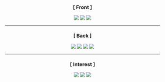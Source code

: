 
<h3 align="center"><b>[ Front ]</b></h3>
  
<p align="center">
  <img src="https://img.shields.io/badge/HTML5-E34F26?style=flat-square&logo=HTML5&logoColor=white"/></a>
  <img src="https://img.shields.io/badge/CSS3-1572B6?style=flat-square&logo=CSS3&logoColor=white"/></a>
  <img src="https://img.shields.io/badge/JavaScript-F7DF1E?style=flat-square&logo=JavaScript&logoColor=white"/></a>
</p>

  ----
  
<h3 align="center"><b>[ Back ]</b></h3>
<p align="center">
  <img src ="https://img.shields.io/badge/Java-f98b00?&style=flat-square&logo=Java&logoColor=white"/></a>
  <img src ="https://img.shields.io/badge/Spring-006600?&style=flat-square&logo=Spring&logoColor=white"/></a>
  <img src ="https://img.shields.io/badge/Oracle-eb0d00?&style=flat-square&logo=Oracle&logoColor=white"/></a>
  <img src ="https://img.shields.io/badge/MySQL-3b67ff?&style=flat-square&logo=MySQL&logoColor=white"/></a>
</p>

  ----
  
<h3 align="center"><b>[ Interest ]</b></h3>
<p align="center">
  <img src="https://img.shields.io/badge/React-7357ff?style=flat-square&logo=React&logoColor=white"/></a>
  <img src="https://img.shields.io/badge/Vue.js-006600?style=flat-square&logo=Vue.js&logoColor=white"/></a>
  <img src="https://img.shields.io/badge/Node.js-339933?style=flat-square&logo=Node.js&logoColor=white"/></a>
</p>

  

  <!--<img alt="Python" src ="https://img.shields.io/badge/기술명-원하는색상코드.svg?&style=for-the-badge&logo=로고명&logoColor=로고색상"/>-->
